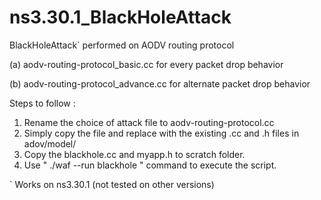 # ns3.30.1_BlackHoleAttack

BlackHoleAttack` performed on AODV routing protocol


(a) aodv-routing-protocol_basic.cc for every packet drop behavior

(b) aodv-routing-protocol_advance.cc for alternate packet drop behavior

Steps to follow :

1. Rename the choice of attack file to  aodv-routing-protocol.cc 
2. Simply copy the file and replace with the existing .cc and .h files in adov/model/
2. Copy the blackhole.cc and myapp.h to scratch folder.
3. Use " ./waf --run blackhole " command to execute the script.

` Works on ns3.30.1 (not tested on other versions)
